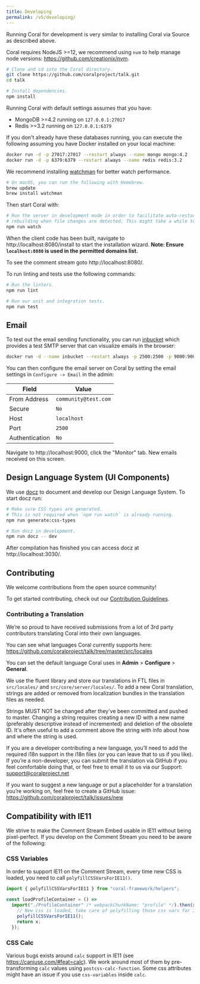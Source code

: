 ```yaml
---
title: Developing
permalink: /v5/developing/
---
```


Running Coral for development is very similar to installing Coral via Source as
described above.

Coral requires NodeJS >=12, we recommend using `nvm` to help manage node
versions: https://github.com/creationix/nvm.

```bash
# Clone and cd into the Coral directory.
git clone https://github.com/coralproject/talk.git
cd talk

# Install dependencies.
npm install
```

Running Coral with default settings assumes that you have:

- MongoDB >=4.2 running on `127.0.0.1:27017`
- Redis >=3.2 running on `127.0.0.1:6379`

If you don't already have these databases running, you can execute the following
assuming you have Docker installed on your local machine:

```bash
docker run -d -p 27017:27017 --restart always --name mongo mongo:4.2
docker run -d -p 6379:6379 --restart always --name redis redis:3.2
```

We recommend installing [watchman](https://facebook.github.io/watchman/docs/install.html) for better watch
performance.

```bash
# On macOS, you can run the following with Homebrew.
brew update
brew install watchman
```

Then start Coral with:

```bash
# Run the server in development mode in order to facilitate auto-restarting and
# rebuilding when file changes are detected. This might take a while to fully run.
npm run watch
```

When the client code has been built, navigate to http://localhost:8080/install
to start the installation wizard. **Note: Ensure `localhost:8080` is used in the permitted domains list.**

To see the comment stream goto http://localhost:8080/.

To run linting and tests use the following commands:

```bash
# Run the linters.
npm run lint

# Run our unit and integration tests.
npm run test
```

## Email

To test out the email sending functionality, you can run [inbucket](https://www.inbucket.org/)
which provides a test SMTP server that can visualize emails in the browser:

```bash
docker run -d --name inbucket --restart always -p 2500:2500 -p 9000:9000 inbucket/inbucket
```

You can then configure the email server on Coral
by setting the email settings in
`Configure -> Email` in the admin:

| Field          | Value                |
| -------------- | -------------------- |
| From Address   | `community@test.com` |
| Secure         | `No`                 |
| Host           | `localhost`          |
| Port           | `2500`               |
| Authentication | `No`                 |

Navigate to http://localhost:9000, click the "Monitor" tab. New emails received
on this screen.

## Design Language System (UI Components)

We use [docz](https://docz.site) to document and develop our Design Language System. To start docz run:

```bash
# Make sure CSS types are generated.
# This is not required when `npm run watch` is already running.
npm run generate:css-types

# Run docz in development.
npm run docz -- dev
```

After compilation has finished you can access docz at http://localhost:3030/.


## Contributing

We welcome contributions from the open source community!

To get started contributing, check out our [Contribution Guidelines](https://github.com/coralproject/talk/blob/master/CONTRIBUTING.md).

### Contributing a Translation

We’re so proud to have received submissions from a lot of 3rd party contributors translating Coral into their own languages.

You can see what languages Coral currently supports here: https://github.com/coralproject/talk/tree/master/src/locales

You can set the default language Coral uses in **Admin** > **Configure** > **General**. 

We use the fluent library and store our translations in FTL files in `src/locales/` and `src/core/server/locales/`. To add a new Coral translation, strings are added or removed from localization bundles in the translation files as needed. 

Strings MUST NOT be changed after they've been committed and pushed to master. Changing a string requires creating a new ID with a new name (preferably descriptive instead of incremented) and deletion of the obsolete ID. It's often useful to add a comment above the string with info about how and where the string is used.

If you are a developer contributing a new language, you’ll need to add the required i18n support in the i18n files (or you can leave that to us if you like). If you’re a non-developer, you can submit the translation via GitHub if you feel comfortable doing that, or feel free to email it to us via our Support: support@coralproject.net

If you want to suggest a new language or put a placeholder for a translation you’re working on, feel free to create a GitHub issue: https://github.com/coralproject/talk/issues/new

## Compatibility with IE11

We strive to make the Comment Stream Embed usable in IE11 without being pixel-perfect. If you develop on the Comment Stream you need to be aware of the following:

### CSS Variables

In order to support IE11 on the Comment Stream, every time new CSS is loaded, you need to call `polyfillCSSVarsForIE11()`.

```ts
import { polyfillCSSVarsForIE11 } from "coral-framework/helpers";

const loadProfileContainer = () =>
  import("./ProfileContainer" /* webpackChunkName: "profile" */).then(x => {
    // New css is loaded, take care of polyfilling those css vars for IE11.
    polyfillCSSVarsForIE11();
    return x;
  });
```

### CSS Calc

Various bugs exists around `calc` support in IE11 (see https://caniuse.com/#feat=calc). We work around most of them by pre-transforming `calc` values using `postcss-calc-function`. Some css attributes might have an issue if you use `css-variables` inside `calc`.
